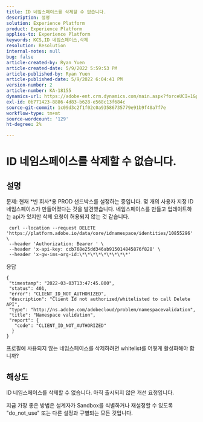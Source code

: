 ```yaml
---
title: ID 네임스페이스를 삭제할 수 없습니다.
description: 설명
solution: Experience Platform
product: Experience Platform
applies-to: Experience Platform
keywords: KCS,ID 네임스페이스,삭제
resolution: Resolution
internal-notes: null
bug: false
article-created-by: Ryan Yuen
article-created-date: 5/9/2022 5:59:53 PM
article-published-by: Ryan Yuen
article-published-date: 5/9/2022 6:04:41 PM
version-number: 2
article-number: KA-18155
dynamics-url: https://adobe-ent.crm.dynamics.com/main.aspx?forceUCI=1&pagetype=entityrecord&etn=knowledgearticle&id=d806b2d2-c1cf-ec11-a7b5-0022480a8753
exl-id: 0b771423-8886-4d83-b628-e568c13f684c
source-git-commit: 1c09d3c2f1f02c0a93586735779e91b9f40a7f7e
workflow-type: tm+mt
source-wordcount: '129'
ht-degree: 2%

---
```


# ID 네임스페이스를 삭제할 수 없습니다.

## 설명


문제: 현재 \*빈 회사\*용 PROD 샌드박스를 설정하는 중입니다. 몇 개의 사용자 지정 ID 네임스페이스가 만들어졌다는 것을 발견했습니다. 네임스페이스를 만들고 업데이트하는 api가 있지만 삭제 요청이 허용되지 않는 것 같습니다.

```
 curl --location --request DELETE 'https://platform.adobe.io/data/core/idnamespace/identities/10855296' \
 --header 'Authorization: Bearer ' \
 --header 'x-api-key: ccb768e25dd346ab915014845876f828' \
 --header 'x-gw-ims-org-id:\*\*\*\*\*\*\*\*\*'
```

응답

```
{
 "timestamp": "2022-03-03T13:47:45.800",
 "status": 401,
 "error": "CLIENT_ID_NOT_AUTHORIZED",
 "description": "Client Id not authorized/whitelisted to call Delete API",
 "type": "http://ns.adobe.com/adobecloud/problem/namespacevalidation",
 "title": "Namespace validation",
 "report": {
   "code": "CLIENT_ID_NOT_AUTHORIZED"
  }
}
```

프로필에 사용되지 않는 네임스페이스를 삭제하려면 whitelist를 어떻게 활성화해야 합니까?


## 해상도


ID 네임스페이스를 삭제할 수 없습니다. 아직 출시되지 않은 개선 요청입니다.

지금 가장 좋은 방법은 설계자가 Sandbox를 식별하거나 재설정할 수 있도록 &quot;do_not_use&quot; 또는 다른 설정과 구별되는 모든 것입니다.
